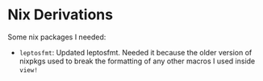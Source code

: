 # Nix Derivations

Some nix packages I needed:

* `leptosfmt`: Updated leptosfmt. Needed it because the older
version of nixpkgs used to break the formatting of any other
macros I used inside `view!`
